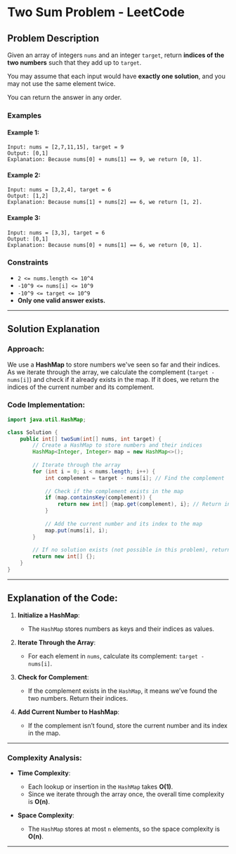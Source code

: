 

# Two Sum Problem - LeetCode

## Problem Description

Given an array of integers `nums` and an integer `target`, return **indices of the two numbers** such that they add up to `target`.

You may assume that each input would have **exactly one solution**, and you may not use the same element twice.

You can return the answer in any order.

### Examples

#### Example 1:
```text
Input: nums = [2,7,11,15], target = 9
Output: [0,1]
Explanation: Because nums[0] + nums[1] == 9, we return [0, 1].
```

#### Example 2:
```text
Input: nums = [3,2,4], target = 6
Output: [1,2]
Explanation: Because nums[1] + nums[2] == 6, we return [1, 2].
```

#### Example 3:
```text
Input: nums = [3,3], target = 6
Output: [0,1]
Explanation: Because nums[0] + nums[1] == 6, we return [0, 1].
```

### Constraints
- `2 <= nums.length <= 10^4`
- `-10^9 <= nums[i] <= 10^9`
- `-10^9 <= target <= 10^9`
- **Only one valid answer exists.**

---

## Solution Explanation

### Approach:
We use a **HashMap** to store numbers we've seen so far and their indices. As we iterate through the array, we calculate the complement (`target - nums[i]`) and check if it already exists in the map. If it does, we return the indices of the current number and its complement.

### Code Implementation:

```java
import java.util.HashMap;

class Solution {
    public int[] twoSum(int[] nums, int target) {
        // Create a HashMap to store numbers and their indices
        HashMap<Integer, Integer> map = new HashMap<>();
        
        // Iterate through the array
        for (int i = 0; i < nums.length; i++) {
            int complement = target - nums[i]; // Find the complement
            
            // Check if the complement exists in the map
            if (map.containsKey(complement)) {
                return new int[] {map.get(complement), i}; // Return indices
            }
            
            // Add the current number and its index to the map
            map.put(nums[i], i);
        }
        
        // If no solution exists (not possible in this problem), return an empty array
        return new int[] {};
    }
}
```

---

## Explanation of the Code:

1. **Initialize a HashMap**:
   - The `HashMap` stores numbers as keys and their indices as values.

2. **Iterate Through the Array**:
   - For each element in `nums`, calculate its complement: `target - nums[i]`.

3. **Check for Complement**:
   - If the complement exists in the `HashMap`, it means we’ve found the two numbers. Return their indices.

4. **Add Current Number to HashMap**:
   - If the complement isn’t found, store the current number and its index in the map.

---

### Complexity Analysis:

- **Time Complexity**:  
  - Each lookup or insertion in the `HashMap` takes **O(1)**.  
  - Since we iterate through the array once, the overall time complexity is **O(n)**.

- **Space Complexity**:  
  - The `HashMap` stores at most `n` elements, so the space complexity is **O(n)**.

---

